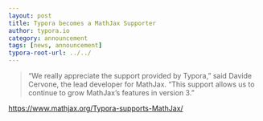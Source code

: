 ```yaml
---
layout: post
title: Typora becomes a MathJax Supporter
author: typora.io
category: announcement
tags: [news, announcement]
typora-root-url: ../../
---
```




> “We really appreciate the support provided by Typora,” said Davide Cervone, the lead developer for MathJax. “This support allows us to continue to grow MathJax’s features in version 3.”

<https://www.mathjax.org/Typora-supports-MathJax/>
